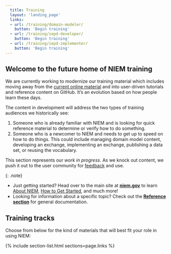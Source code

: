 ```yaml
---
  title: Training
  layout: 'landing_page'
  links:
  - url: /training/domain-modeler/
    button: 'Begin training'
  - url: /training/iepd-developer/
    button: 'Begin training'
  - url: /training/iepd-implementer/
    button: 'Begin training'
---
```


## Welcome to the future home of NIEM training

We are currently working to modernize our training material which includes moving away from the [current online material](https://niem.gov/training) and into user-driven tutorials and reference content on GitHub. It’s an evolution based on how people learn these days.

The content in development will address the two types of training audiences we historically see:
1.	Someone who is already familiar with NIEM and is looking for quick reference material to determine or verify how to do something.
2.	Someone who is a newcomer to NIEM and needs to get up to speed on how to do things. This could include managing domain model content, developing an exchange, implementing an exchange, publishing a data set, or reusing the vocabulary.

This section represents our *work in progress*. As we knock out content, we push it out to the user community for [feedback](https://github.com/NIEM/NIEM.github.io/issues) and use.

{: .note}
- Just getting started?  Head over to the main site at **[niem.gov](https://www.niem.gov)** to learn [About NIEM](https://www.niem.gov/about-niem), [How to Get Started](https://www.niem.gov/getting-started), and much more!
- Looking for information about a specific topic?  Check out the **[Reference section](../reference)** for general documentation.

## Training tracks

Choose from below for the kind of materials that will best fit your role in using NIEM:

{% include section-list.html sections=page.links %}
